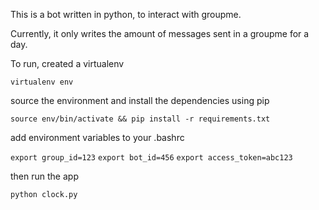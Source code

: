 This is a bot written in python, to interact with groupme.

Currently, it only writes the amount of messages sent in a groupme for a day.

To run, created a virtualenv

`virtualenv env`

source the environment and install the dependencies using pip

`source env/bin/activate && pip install -r requirements.txt`

add environment variables to your .bashrc

`export group_id=123`
`export bot_id=456`
`export access_token=abc123`

then run the app

`python clock.py`
